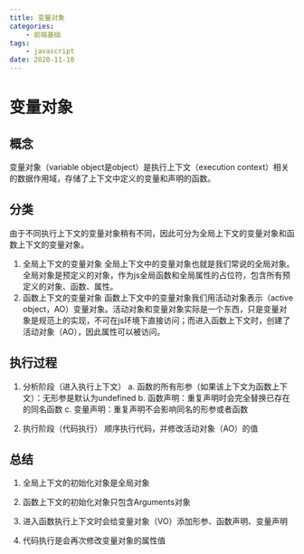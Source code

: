 ```yaml
---
title: 变量对象
categories:
    - 前端基础
tags: 
    - javascript
date: 2020-11-10
---
```


# 变量对象

## 概念
变量对象（variable object是object）是执行上下文（execution context）相关的数据作用域，存储了上下文中定义的变量和声明的函数。
## 分类
由于不同执行上下文的变量对象稍有不同，因此可分为全局上下文的变量对象和函数上下文的变量对象。
1. 全局上下文的变量对象
全局上下文中的变量对象也就是我们常说的全局对象。全局对象是预定义的对象，作为js全局函数和全局属性的占位符，包含所有预定义的对象、函数、属性。
2. 函数上下文的变量对象
函数上下文中的变量对象我们用活动对象表示（active object，AO）变量对象。活动对象和变量对象实际是一个东西，只是变量对象是规范上的实现，不可在js环境下直接访问；而进入函数上下文时，创建了活动对象（AO），因此属性可以被访问。


## 执行过程
1. 分析阶段（进入执行上下文）
a. 函数的所有形参（如果该上下文为函数上下文）：无形参是默认为undefined
b. 函数声明：重复声明时会完全替换已存在的同名函数
c. 变量声明：重复声明不会影响同名的形参或者函数

2. 执行阶段（代码执行）
顺序执行代码，并修改活动对象（AO）的值


## 总结
1. 全局上下文的初始化对象是全局对象

2. 函数上下文的初始化对象只包含Arguments对象

3. 进入函数执行上下文时会给变量对象（VO）添加形参、函数声明、变量声明

4. 代码执行是会再次修改变量对象的属性值
